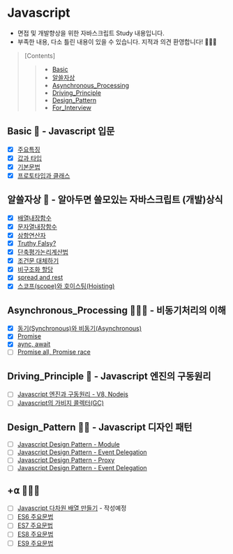 # Javascript
- 면접 및 개발향상을 위한 자바스크립트 Study 내용입니다.
- 부족한 내용, 다소 틀린 내용이 있을 수 있습니다. 지적과 의견 환영합니다! 🙇🏻‍♀️
>   [Contents]
>   > - [Basic](https://github.com/ss-won/Javascript#basic----javascript-%EC%9E%85%EB%AC%B8)
>   > - [알쓸자상](https://github.com/ss-won/Javascript#%EC%95%8C%EC%93%B8%EC%9E%90%EC%83%81----%EC%95%8C%EC%95%84%EB%91%90%EB%A9%B4-%EC%93%B8%EB%AA%A8%EC%9E%88%EB%8A%94-%EC%9E%90%EB%B0%94%EC%8A%A4%ED%81%AC%EB%A6%BD%ED%8A%B8-%EA%B0%9C%EB%B0%9C%EC%83%81%EC%8B%9D)
>   > - [Asynchronous_Processing](https://github.com/ss-won/Javascript#asynchronous_processing-%EF%B8%8F---%EB%B9%84%EB%8F%99%EA%B8%B0%EC%B2%98%EB%A6%AC%EC%9D%98-%EC%9D%B4%ED%95%B4)
>   > - [Driving_Principle](https://github.com/ss-won/Javascript#driving_principle----javascript-%EC%97%94%EC%A7%84%EC%9D%98-%EA%B5%AC%EB%8F%99%EC%9B%90%EB%A6%AC)
>   > - [Design_Pattern](https://github.com/ss-won/Javascript#design_pattern----javascript-%EB%94%94%EC%9E%90%EC%9D%B8-%ED%8C%A8%ED%84%B4)
>   > - [For_Interview](https://github.com/ss-won/Javascript#for_interview----%EB%A9%B4%EC%A0%91%EA%B3%BC-%EC%BD%94%ED%85%8C%EC%97%90-%EB%82%98%EC%98%A8%EB%8B%A4)

## Basic 🧠 - Javascript 입문
- [X] [주요특징](https://github.com/ss-won/Javascript/blob/master/Basic/basic.md)
- [X] [값과 타입](https://github.com/ss-won/Javascript/blob/master/Basic/basic2.md)
- [X] [기본문법](https://github.com/ss-won/Javascript/blob/master/Basic/basic3.md)
- [X] [프로토타입과 클래스](https://github.com/ss-won/Javascript/blob/master/Basic/basic4.md)

## 알쓸자상 🧐 - 알아두면 쓸모있는 자바스크립트 (개발)상식
- [X] [배열내장함수](https://github.com/ss-won/Javascript/blob/master/ASSJ/assj1.md)
- [X] [문자열내장함수](https://github.com/ss-won/Javascript/blob/master/ASSJ/assj2.md)
- [X] [삼항연산자](https://github.com/ss-won/Javascript/blob/master/ASSJ/assj3.md)
- [X] [Truthy Falsy?](https://github.com/ss-won/Javascript/blob/master/ASSJ/assj4.md)
- [X] [단축평가논리계산법](https://github.com/ss-won/Javascript/blob/master/ASSJ/assj5.md)
- [X] [조건문 대체하기](https://github.com/ss-won/Javascript/blob/master/ASSJ/assj6.md)
- [X] [비구조화 할당](https://github.com/ss-won/Javascript/blob/master/ASSJ/assj7.md)
- [X] [spread and rest](https://github.com/ss-won/Javascript/blob/master/ASSJ/assj8.md)
- [X] [스코프(scope)와 호이스팅(Hoisting)](https://github.com/ss-won/Javascript/blob/master/ASSJ/assj9.md)

## Asynchronous_Processing 🏃🏻‍♀️ - 비동기처리의 이해
- [X] [동기(Synchronous)와 비동기(Asynchronous)](https://github.com/ss-won/Javascript/blob/master/Asynchronous_Processing/ap1.md)
- [X] [Promise](https://github.com/ss-won/Javascript/blob/master/Asynchronous_Processing/ap2.md)
- [X] [aync, await](https://github.com/ss-won/Javascript/blob/master/Asynchronous_Processing/ap3.md)
- [ ] [Promise all, Promise race](https://github.com/ss-won/Javascript/blob/master/Asynchronous_Processing/ap4.md)

## Driving_Principle 👣 - Javascript 엔진의 구동원리
- [ ] [Javascript 엔진과 구동원리 - V8, Nodejs](https://github.com/ss-won/Javascript/blob/master/Driving_Principle/dp1.md)
- [ ] [Javascript의 가비지 콜렉터(GC)](https://github.com/ss-won/Javascript/blob/master/Driving_Principle/dp2.md)

## Design_Pattern ✍🏻 - Javascript 디자인 패턴
- [ ] [Javascript Design Pattern - Module](https://github.com/ss-won/Javascript/blob/master/Design_Pattern/dp1.md)
- [ ] [Javascript Design Pattern - Event Delegation](https://github.com/ss-won/Javascript/blob/master/Design_Pattern/dp2.md)
- [ ] [Javascript Design Pattern - Proxy](https://github.com/ss-won/Javascript/blob/master/Design_Pattern/dp3.md)
- [ ] [Javascript Design Pattern - Event Delegation](https://github.com/ss-won/Javascript/blob/master/Design_Pattern/dp4.md)

## +⍺ 👩🏻‍💻 
- [ ] [Javascript 다차원 배열 만들기](https://github.com/ss-won/Javascript/blob/master/For_Interview/fi1.md) - 작성예정
- [ ] [ES6 주요문법](https://github.com/ss-won/Javascript)
- [ ] [ES7 주요문법](https://github.com/ss-won/Javascript)
- [ ] [ES8 주요문법](https://github.com/ss-won/Javascript)
- [ ] [ES9 주요문법](https://github.com/ss-won/Javascript)